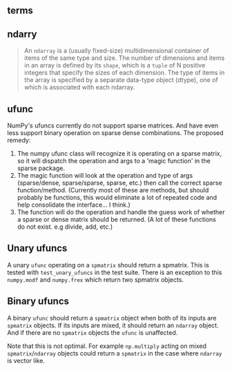 ## terms

## ndarry

> An `ndarray` is a (usually fixed-size) multidimensional container of items of the same type and size. The number of dimensions and items in an array is defined by its `shape`, which is a `tuple` of N positive integers that specify the sizes of each dimension. The type of items in the array is specified by a separate data-type object (dtype), one of which is associated with each ndarray.

## ufunc

NumPy's ufuncs currently do not support sparse matrices. And have even less support binary operation on sparse dense combinations. The proposed remedy:


1. The numpy ufunc class will recognize it is operating on a sparse matrix, so it will dispatch the operation and args to a 'magic function' in the sparse package. 
2. The magic function will look at the operation and type of args (sparse/dense, sparse/sparse, sparse, etc.) then call the correct sparse function/method. (Currently most of these are methods, but should probably be functions, this would eliminate a lot of repeated code and help consolidate the interface... I think.)
3. The function will do the operation and handle the guess work of whether a sparse or dense matrix should be returned. (A lot of these functions do not exist. e.g divide, add, etc.)

## Unary ufuncs

A unary `ufunc` operating on a `spmatrix` should return a spmatrix. This is tested with `test_unary_ufuncs` in the test suite. There is an exception to this `numpy.modf` and `numpy.frex` which return two spmatrix objects.

## Binary ufuncs

A binary `ufunc` should return a `spmatrix` object when both of its inputs are `spmatrix` objects. If its inputs are mixed, it should return an `ndarray` object. And if there are no `spmatrix` objects the `ufunc` is unaffected.

Note that this is not optimal. For example `np.multiply` acting on mixed `spmatrix`/`ndarray` objects could return a `spmatrix` in the case where `ndarray` is vector like.  
